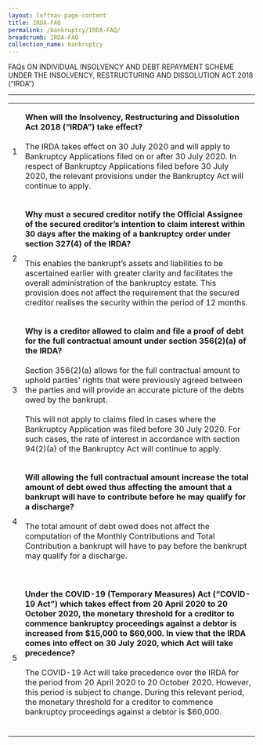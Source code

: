 ```yaml
---
layout: leftnav-page-content
title: IRDA-FAQ
permalink: /bankruptcy/IRDA-FAQ/
breadcrumb: IRDA-FAQ
collection_name: bankruptcy
---
```


FAQs ON INDIVIDUAL INSOLVENCY AND DEBT REPAYMENT SCHEME UNDER THE INSOLVENCY, RESTRUCTURING AND DISSOLUTION ACT 2018 (“IRDA”)

---
<table>
 <tr>
  <td>1</td>
  <td>
  
   <b>When will the Insolvency, Restructuring and Dissolution Act 2018 (“IRDA”) take effect?</b><br><br>
   The IRDA takes effect on 30 July 2020 and will apply to Bankruptcy Applications filed on or after 30 July 2020. In respect of Bankruptcy Applications filed before 30 July 2020, the relevant provisions under the Bankruptcy Act will continue to apply.
  </td>
 </tr>
 <tr>
  <td>2</td>
  <td>
   
   <b>Why must a secured creditor notify the Official Assignee of the secured creditor’s intention to claim interest within 30 days after the making of a bankruptcy order under section 327(4) of the IRDA?</b><br><br>
   This enables the bankrupt’s assets and liabilities to be ascertained earlier with greater clarity and facilitates the overall administration of the bankruptcy estate. This provision does not affect the requirement that the secured creditor realises the security within the period of 12 months.
  </td>
 </tr>
 <tr>
  <td>3</td>
  <td>
   
   <b>Why is a creditor allowed to claim and file a proof of debt for the full contractual amount under section 356(2)(a) of the IRDA?</b><br><br>
   Section 356(2)(a) allows for the full contractual amount to uphold parties' rights that were previously agreed between the parties and will provide an accurate picture of the debts owed by the bankrupt.<BR><BR> 
   This will not apply to claims filed in cases where the Bankruptcy Application was filed before 30 July 2020. For such cases, the rate of interest in accordance with section 94(2)(a) of the Bankruptcy Act will continue to apply. 

  </td>
 </tr>
  <tr>
  <td>4</td>
  <td>
   
   <b>Will allowing the full contractual amount increase the total amount of debt owed thus affecting the amount that a bankrupt will have to contribute before he may qualify for a discharge?</b><br><br>
   The total amount of debt owed does not affect the computation of the Monthly Contributions and Total Contribution a bankrupt will have to pay before the bankrupt may qualify for a discharge.<BR><BR> 
   
  </td>
 </tr>
 <td>5</td>
  <td>
   
   <b>Under the COVID-19 (Temporary Measures) Act (“COVID-19 Act”) which takes effect from 20 April 2020 to 20 October 2020, the monetary threshold for a creditor to commence bankruptcy proceedings against a debtor is increased from $15,000 to $60,000. In view that the IRDA comes into effect on 30 July 2020, which Act will take precedence?</b><br><br>
   The COVID-19 Act will take precedence over the IRDA for the period from 20 April 2020 to 20 October 2020. However, this period is subject to change. During this relevant period, the monetary threshold for a creditor to commence bankruptcy proceedings against a debtor is $60,000.<BR><BR> 
   
  </td>
 </tr>
</table>
